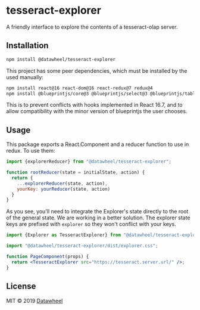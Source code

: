# tesseract-explorer

A friendly interface to explore the contents of a tesseract-olap server.

## Installation

```bash
npm install @datawheel/tesseract-explorer
```

This project has some peer dependencies, which must be installed by the used manually:

```bash
npm install react@16 react-dom@16 react-redux@7 redux@4
npm install @blueprintjs/core@3 @blueprintjs/select@3 @blueprintjs/table@3
```

This is to prevent conflicts with hooks implemented in React 16.7, and to allow compatibility with the minor version of blueprintjs the user chooses.

## Usage

This package exports a React.Component and a reducer function to use in redux. To use them:

```js
import {explorerReducer} from "@datawheel/tesseract-explorer";

function rootReducer(state = initialState, action) {
  return {
    ...explorerReducer(state, action),
    yourKey: yourReducer(state, action)
  }
}
```

As you see, you'll need to integrate the Explorer's state directly to the root of the general state. We are working in a better solution. The explorer state keys are prefixed with `explorer` so they won't conflict with your keys.

```jsx
import {Explorer as TesseractExplorer} from "@datawheel/tesseract-explorer";

import "@datawheel/tesseract-explorer/dist/explorer.css";

function PageComponent(props) {
  return <TesseractExplorer src="https://tesseract.server.url/" />;
}
```

## License

MIT © 2019 [Datawheel](https://datawheel.us/)
